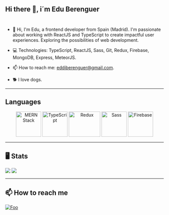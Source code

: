 ## Hi there 👋, i´m Edu Berenguer <br><br>

- 👋 Hi, I'm Edu, a frontend developer from Spain (Madrid). I'm passionate about working with ReactJS and TypeScript to create impactful user experiences. Exploring the possibilities of web development.

- 💻 Technologies: TypeScript, ReactJS, Sass, Git, Redux, Firebase, MongoDB, Express, MeteorJS.

- 📫 How to reach me: eddiberenguer@gmail.com.

- 🐕 I love dogs.

---

## Languages

<p align="center">
<img src="https://www.mangoitsolutions.com/wp-content/uploads/2022/01/becomeamernstackdeveloper-mobile-300x279.png" alt="MERN Stack" width="80" height="80">
<img src="https://upload.wikimedia.org/wikipedia/commons/4/4c/Typescript_logo_2020.svg" alt="TypeScript" width="80" height="80"> 
<img src="https://upload.wikimedia.org/wikipedia/commons/4/49/Redux.png" alt="Redux" width="100" height="80"> 
<img src="https://sass-lang.com/assets/img/styleguide/seal-color.png" alt="Sass" width="80" height="80"> 
<img src="https://mlsb5edd0ks1.i.optimole.com/cb:q7B0.63723/w:502/h:518/q:mauto/f:best/https://keytotech.com/wp-content/uploads/2019/05/firebase.png" alt="Firebase" width="80" height="80"> 
</p>

---
## 🖥️ Stats <br>
![](https://github-profile-summary-cards.vercel.app/api/cards/profile-details?username=eduberenguer&theme=vue)
![](https://github-readme-stats.vercel.app/api/top-langs/?username=eduberenguer)

---
## 📫 How to reach me

[![Foo](https://img.shields.io/badge/LinkedIn-0077B5?style=for-the-badge&logo=linkedin&logoColor=white)](https://www.linkedin.com/in/eduberengueraragon/)


